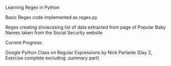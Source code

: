 Learning Regex in Python

Basic Regex code implemented as regex.py

Regex creating showcasing list of data extracted from 
page of Popular Baby Names taken from the Social Security website

Current Progress:

Google Python Class on Regular Expressions by Nick Parlante (Day 2, Exercise complete excluding .summary part)

